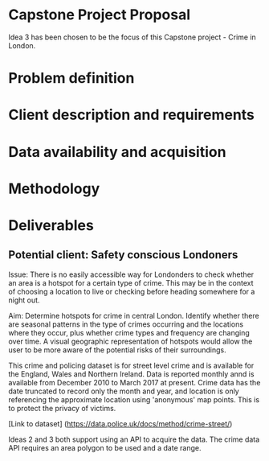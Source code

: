 Capstone Project Proposal
=========================

Idea 3 has been chosen to be the focus of this Capstone project - Crime in London.

Problem definition
==================

Client description and requirements
===================================

Data availability and acquisition
=================================

Methodology
===========

Deliverables
============

Potential client: Safety conscious Londoners
--------------------------------------------

Issue: There is no easily accessible way for Londonders to check whether an area is a hotspot for a certain type of crime. This may be in the context of choosing a location to live or checking before heading somewhere for a night out.

Aim: Determine hotspots for crime in central London. Identify whether there are seasonal patterns in the type of crimes occurring and the locations where they occur, plus whether crime types and frequency are changing over time. A visual geographic representation of hotspots would allow the user to be more aware of the potential risks of their surroundings.

This crime and policing dataset is for street level crime and is available for the England, Wales and Northern Ireland. Data is reported monthly annd is available from December 2010 to March 2017 at present. Crime data has the date truncated to record only the month and year, and location is only referencing the approximate location using 'anonymous' map points. This is to protect the privacy of victims.

\[Link to dataset\] (<https://data.police.uk/docs/method/crime-street/>)

Ideas 2 and 3 both support using an API to acquire the data. The crime data API requires an area polygon to be used and a date range.
